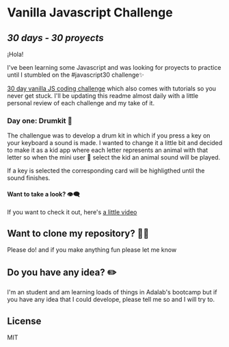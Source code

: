 
# Vanilla Javascript Challenge
## _30 days - 30 proyects_

¡Hola!

I've been learning some Javascript and was looking for proyects to practice until I stumbled on the #javascript30 challenge✨

[30 day vanilla JS coding challenge](https://javascript30.com/) which also comes with tutorials so you never get stuck. I'll be updating this readme almost daily with a little personal review of each challenge and my take of it. 


### Day one: Drumkit 🥁 

The challengue was to develop a drum kit in which if you press a key on your keyboard a sound is made. I wanted to change it a little bit and decided to make it as a  kid app where each letter represents an animal with that letter so when the mini user 👧 select the kid an animal sound will be played.

If a key is selected the corresponding card will be  highligthed until the sound finishes.

#### Want to take a look? 👁️‍🗨️

If you want to check it out, here's [a little video ](https://drive.google.com/file/d/1n2c1bkdPlsDnuXKuXaq42o301h0QIwGh/preview)



## Want to clone my repository? 🐑🐑

Please do! and if you make anything fun please let me know

## Do you have any idea? ✏️
I'm an student and am learning loads of things in Adalab's bootcamp but if you have any idea that I could develope, please tell me so and I will try to.

## License

MIT
